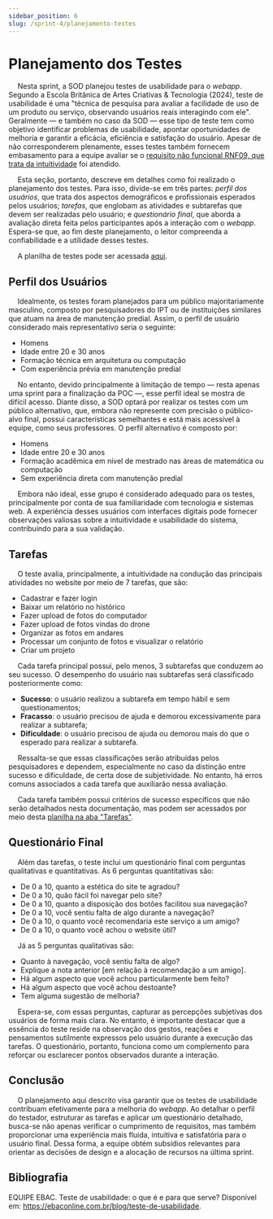 ```yaml
---
sidebar_position: 6
slug: /sprint-4/planejamento-testes
---
```


# Planejamento dos Testes

&emsp; Nesta sprint, a SOD planejou testes de usabilidade para o _webapp_. Segundo a Escola Britânica de Artes Criativas & Tecnologia (2024), teste de usabilidade é uma "técnica de pesquisa para avaliar a facilidade de uso de um produto ou serviço, observando usuários reais interagindo com ele". Geralmente — e também no caso da SOD — esse tipo de teste tem como objetivo identificar problemas de usabilidade, apontar oportunidades de melhoria e garantir a eficácia, eficiência e satisfação do usuário. Apesar de não corresponderem plenamente, esses testes também fornecem embasamento para a equipe avaliar se o [requisito não funcional RNF09, que trata da intuitividade](../sprint-1/especificacoes-tecnicas/Requisitos_Nao_Funcionais.md) foi atendido.

&emsp; Esta seção, portanto, descreve em detalhes como foi realizado o planejamento dos testes. Para isso, divide-se em três partes: _perfil dos usuários_, que trata dos aspectos demográficos e profissionais esperados pelos usuários; _tarefas_, que englobam as atividades e subtarefas que devem ser realizadas pelo usuário; e _questionário final_, que aborda a avaliação direta feita pelos participantes após a interação com o _webapp_. Espera-se que, ao fim deste planejamento, o leitor compreenda a confiabilidade e a utilidade desses testes.

&emsp; A planilha de testes pode ser acessada [aqui](https://docs.google.com/spreadsheets/d/1at2blUQKvejzAVJVXDZdqZFijH8p6N0RNbcikerFWuM/edit?usp=sharing).

## Perfil dos Usuários

&emsp; Idealmente, os testes foram planejados para um público majoritariamente masculino, composto por pesquisadores do IPT ou de instituições similares que atuam na área de manutenção predial. Assim, o perfil de usuário considerado mais representativo seria o seguinte:

- Homens  
- Idade entre 20 e 30 anos  
- Formação técnica em arquitetura ou computação  
- Com experiência prévia em manutenção predial  

&emsp; No entanto, devido principalmente à limitação de tempo — resta apenas uma sprint para a finalização da POC —, esse perfil ideal se mostra de difícil acesso. Diante disso, a SOD optará por realizar os testes com um público alternativo, que, embora não represente com precisão o público-alvo final, possui características semelhantes e está mais acessível à equipe, como seus professores. O perfil alternativo é composto por:

- Homens  
- Idade entre 20 e 30 anos  
- Formação acadêmica em nível de mestrado nas áreas de matemática ou computação  
- Sem experiência direta com manutenção predial  

&emsp; Embora não ideal, esse grupo é considerado adequado para os testes, principalmente por conta de sua familiaridade com tecnologia e sistemas web. A experiência desses usuários com interfaces digitais pode fornecer observações valiosas sobre a intuitividade e usabilidade do sistema, contribuindo para a sua validação.

## Tarefas

&emsp; O teste avalia, principalmente, a intuitividade na condução das principais atividades no website por meio de 7 tarefas, que são:

- Cadastrar e fazer login
- Baixar um relatório no histórico
- Fazer upload de fotos do computador
- Fazer upload de fotos vindas do drone
- Organizar as fotos em andares
- Processar um conjunto de fotos e visualizar o relatório
- Criar um projeto

&emsp; Cada tarefa principal possui, pelo menos, 3 subtarefas que conduzem ao seu sucesso. O desempenho do usuário nas subtarefas será classificado posteriormente como:

- **Sucesso**: o usuário realizou a subtarefa em tempo hábil e sem questionamentos;
- **Fracasso**: o usuário precisou de ajuda e demorou excessivamente para realizar a subtarefa;
- **Dificuldade**: o usuário precisou de ajuda ou demorou mais do que o esperado para realizar a subtarefa.

&emsp; Ressalta-se que essas classificações serão atribuídas pelos pesquisadores e dependem, especialmente no caso da distinção entre sucesso e dificuldade, de certa dose de subjetividade. No entanto, há erros comuns associados a cada tarefa que auxiliarão nessa avaliação.

&emsp; Cada tarefa também possui critérios de sucesso específicos que não serão detalhados nesta documentação, mas podem ser acessados por meio desta [planilha na aba "Tarefas"](https://docs.google.com/spreadsheets/d/1at2blUQKvejzAVJVXDZdqZFijH8p6N0RNbcikerFWuM/edit?usp=sharing).

## Questionário Final

&emsp; Além das tarefas, o teste inclui um questionário final com perguntas qualitativas e quantitativas. As 6 perguntas quantitativas são:

- De 0 a 10, quanto a estética do site te agradou?
- De 0 a 10, quão fácil foi navegar pelo site?
- De 0 a 10, quanto a disposição dos botões facilitou sua navegação?
- De 0 a 10, você sentiu falta de algo durante a navegação?
- De 0 a 10, o quanto você recomendaria este serviço a um amigo?
- De 0 a 10, o quanto você achou o website útil?

&emsp; Já as 5 perguntas qualitativas são:

- Quanto à navegação, você sentiu falta de algo?
- Explique a nota anterior [em relação à recomendação a um amigo].
- Há algum aspecto que você achou particularmente bem feito?
- Há algum aspecto que você achou destoante?
- Tem alguma sugestão de melhoria?

&emsp; Espera-se, com essas perguntas, capturar as percepções subjetivas dos usuários de forma mais clara. No entanto, é importante destacar que a essência do teste reside na observação dos gestos, reações e pensamentos sutilmente expressos pelo usuário durante a execução das tarefas. O questionário, portanto, funciona como um complemento para reforçar ou esclarecer pontos observados durante a interação.

## Conclusão

&emsp; O planejamento aqui descrito visa garantir que os testes de usabilidade contribuam efetivamente para a melhoria do _webapp_. Ao detalhar o perfil do testador, estruturar as tarefas e aplicar um questionário detalhado, busca-se não apenas verificar o cumprimento de requisitos, mas também proporcionar uma experiência mais fluida, intuitiva e satisfatória para o usuário final. Dessa forma, a equipe obtém subsídios relevantes para orientar as decisões de design e a alocação de recursos na última sprint.

## Bibliografia

EQUIPE EBAC. Teste de usabilidade: o que é e para que serve? Disponível em: https://ebaconline.com.br/blog/teste-de-usabilidade. 
